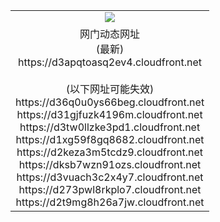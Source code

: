 ﻿<table>
  <tr></tr>
  <tr><td colspan=2 align=center><img src="https://d3apqtoasq2ev4.cloudfront.net/Up/oGate.jpg" /></td></tr>
  <tr><td colspan=2 align=center>网门动态网址<br/>(最新)
<br>https://d3apqtoasq2ev4.cloudfront.net
<br/><br/>(以下网址可能失效)
<br>https://d36q0u0ys66beg.cloudfront.net
<br>https://d31gjfuzk4196m.cloudfront.net
<br>https://d3tw0llzke3pd1.cloudfront.net
<br>https://d1xg59f8gq8682.cloudfront.net
<br>https://d2keza3m5tcdz9.cloudfront.net
<br>https://dksb7wzn91ozs.cloudfront.net
<br>https://d3vuach3c2x4y7.cloudfront.net
<br>https://d273pwl8rkplo7.cloudfront.net
<br>https://d2t9mg8h26a7jw.cloudfront.net
    </td>
  </tr>
</table>
